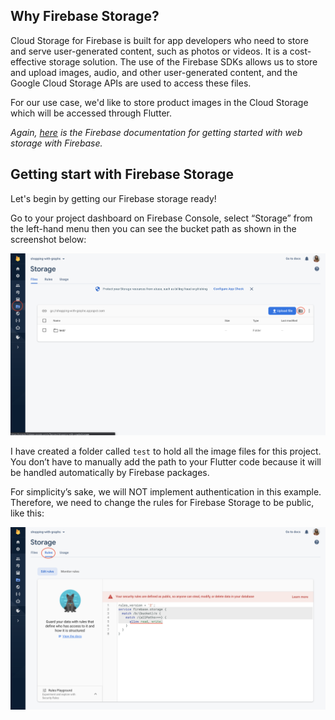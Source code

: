 ## Why Firebase Storage?

Cloud Storage for Firebase is built for app developers who need to store and serve user-generated content, such as photos or videos. It is a cost-effective storage solution. The use of the Firebase SDKs allows us to store and upload images, audio, and other user-generated content, and the Google Cloud Storage APIs are used to access these files.

For our use case, we'd like to store product images in the Cloud Storage which will be accessed through Flutter. 

*Again, [here](https://firebase.google.com/docs/storage/web/start) is the Firebase documentation for getting started with web storage with Firebase.*

## Getting start with Firebase Storage

Let's begin by getting our Firebase storage ready!

Go to your project dashboard on Firebase Console, select “Storage” from the left-hand menu then you can see the bucket path as shown in the screenshot below:

![Firebase Registration](../assets/firebase/firebase3.png)

I have created a folder called `test` to hold all the image files for this project. You don’t have to manually add the path to your Flutter code because it will be handled automatically by Firebase packages.

For simplicity’s sake, we will NOT implement authentication in this example. Therefore, we need to change the rules for Firebase Storage to be public, like this:

![Firebase Registration](../assets/firebase/firebase5.png)

